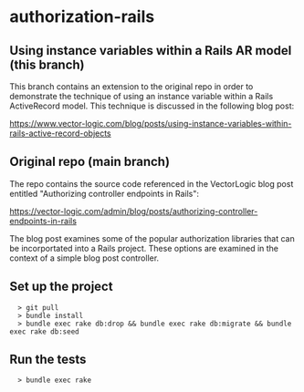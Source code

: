 # authorization-rails

## Using instance variables within a Rails AR model (this branch)

This branch contains an extension to the original repo in order to
demonstrate the technique of using an instance variable within a Rails
ActiveRecord model. This technique is discussed in the following blog
post:

https://www.vector-logic.com/blog/posts/using-instance-variables-within-rails-active-record-objects


## Original repo (main branch)

The repo contains the source code referenced in the VectorLogic blog
post entitled "Authorizing controller endpoints in Rails":

https://vector-logic.com/admin/blog/posts/authorizing-controller-endpoints-in-rails

The blog post examines some of the popular authorization libraries that
can be incorportated into a Rails project. These options are examined
in the context of a simple blog post controller.

## Set up the project

```
  > git pull
  > bundle install
  > bundle exec rake db:drop && bundle exec rake db:migrate && bundle exec rake db:seed
```


## Run the tests

```
  > bundle exec rake
```
